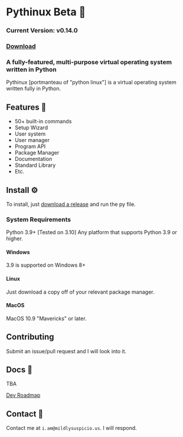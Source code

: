 # Pythinux Beta 💽
### **Current Version: v0.14.0**
### [Download](https://github.com/WinFan3672/pythinux/archive/refs/heads/main.zip)
### A fully-featured, multi-purpose virtual operating system written in Python
Pythinux [portmanteau of "python linux"] is a virtual operating system written fully in Python.
## Features 👾
* 50+ built-in commands
* Setup Wizard
* User system
* User manager
* Program API
* Package Manager
* Documentation
* Standard Library
* Etc.

## Install ⚙️
To install, just [download a release](https://github.com/WinFan3672/pythinux/archive/refs/heads/main.zip) and run the py file. 
### System Requirements
Python 3.9+ [Tested on 3.10]
Any platform that supports Python 3.9 or higher.
#### Windows
3.9 is supported on Windows 8+
#### Linux
Just download a copy off of your relevant package manager.
#### MacOS
MacOS 10.9 "Mavericks" or later.
## Contributing
Submit an issue/pull request and I will look into it.
## Docs 📄
TBA

[Dev Roadmap](https://github.com/WinFan3672/pythinux/blob/main/ROADMAP.md)
## Contact 📨
Contact me at ```i.am@mildlysuspicio.us```. I will respond.
